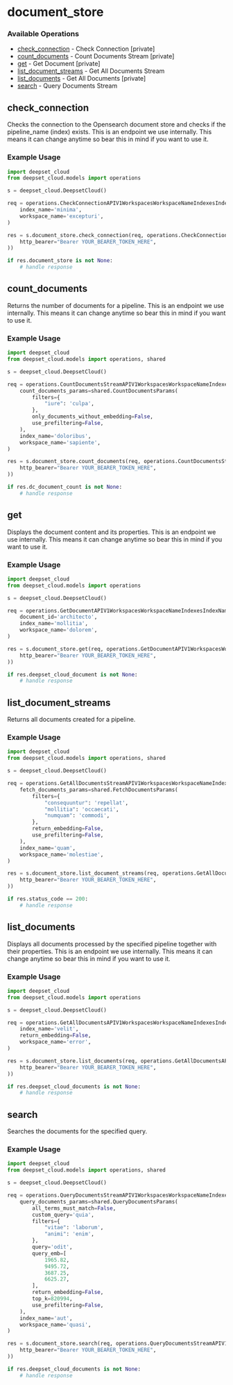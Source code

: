 # document_store

### Available Operations

* [check_connection](#check_connection) - Check Connection [private]
* [count_documents](#count_documents) - Count Documents Stream [private]
* [get](#get) - Get Document [private]
* [list_document_streams](#list_document_streams) - Get All Documents Stream
* [list_documents](#list_documents) - Get All Documents [private]
* [search](#search) - Query Documents Stream

## check_connection

Checks the connection to the Opensearch document store and checks if the pipeline_name (index) exists. This is an endpoint we use internally. This means it can change anytime so bear this in mind if you want to use it.

### Example Usage

```python
import deepset_cloud
from deepset_cloud.models import operations

s = deepset_cloud.DeepsetCloud()

req = operations.CheckConnectionAPIV1WorkspacesWorkspaceNameIndexesIndexNameGetRequest(
    index_name='minima',
    workspace_name='excepturi',
)

res = s.document_store.check_connection(req, operations.CheckConnectionAPIV1WorkspacesWorkspaceNameIndexesIndexNameGetSecurity(
    http_bearer="Bearer YOUR_BEARER_TOKEN_HERE",
))

if res.document_store is not None:
    # handle response
```

## count_documents

Returns the number of documents for a pipeline. This is an endpoint we use internally. This means it can change anytime so bear this in mind if you want to use it.

### Example Usage

```python
import deepset_cloud
from deepset_cloud.models import operations, shared

s = deepset_cloud.DeepsetCloud()

req = operations.CountDocumentsStreamAPIV1WorkspacesWorkspaceNameIndexesIndexNameDocumentsCountPostRequest(
    count_documents_params=shared.CountDocumentsParams(
        filters={
            "iure": 'culpa',
        },
        only_documents_without_embedding=False,
        use_prefiltering=False,
    ),
    index_name='doloribus',
    workspace_name='sapiente',
)

res = s.document_store.count_documents(req, operations.CountDocumentsStreamAPIV1WorkspacesWorkspaceNameIndexesIndexNameDocumentsCountPostSecurity(
    http_bearer="Bearer YOUR_BEARER_TOKEN_HERE",
))

if res.dc_document_count is not None:
    # handle response
```

## get

Displays the document content and its properties. This is an endpoint we use internally. This means it can change anytime so bear this in mind if you want to use it.

### Example Usage

```python
import deepset_cloud
from deepset_cloud.models import operations

s = deepset_cloud.DeepsetCloud()

req = operations.GetDocumentAPIV1WorkspacesWorkspaceNameIndexesIndexNameDocumentsDocumentIDGetRequest(
    document_id='architecto',
    index_name='mollitia',
    workspace_name='dolorem',
)

res = s.document_store.get(req, operations.GetDocumentAPIV1WorkspacesWorkspaceNameIndexesIndexNameDocumentsDocumentIDGetSecurity(
    http_bearer="Bearer YOUR_BEARER_TOKEN_HERE",
))

if res.deepset_cloud_document is not None:
    # handle response
```

## list_document_streams

Returns all documents created for a pipeline.

### Example Usage

```python
import deepset_cloud
from deepset_cloud.models import operations, shared

s = deepset_cloud.DeepsetCloud()

req = operations.GetAllDocumentsStreamAPIV1WorkspacesWorkspaceNameIndexesIndexNameDocumentsStreamPostRequest(
    fetch_documents_params=shared.FetchDocumentsParams(
        filters={
            "consequuntur": 'repellat',
            "mollitia": 'occaecati',
            "numquam": 'commodi',
        },
        return_embedding=False,
        use_prefiltering=False,
    ),
    index_name='quam',
    workspace_name='molestiae',
)

res = s.document_store.list_document_streams(req, operations.GetAllDocumentsStreamAPIV1WorkspacesWorkspaceNameIndexesIndexNameDocumentsStreamPostSecurity(
    http_bearer="Bearer YOUR_BEARER_TOKEN_HERE",
))

if res.status_code == 200:
    # handle response
```

## list_documents

Displays all documents processed by the specified pipeline together with their properties. This is an endpoint we use internally. This means it can change anytime so bear this in mind if you want to use it.

### Example Usage

```python
import deepset_cloud
from deepset_cloud.models import operations

s = deepset_cloud.DeepsetCloud()

req = operations.GetAllDocumentsAPIV1WorkspacesWorkspaceNameIndexesIndexNameDocumentsGetRequest(
    index_name='velit',
    return_embedding=False,
    workspace_name='error',
)

res = s.document_store.list_documents(req, operations.GetAllDocumentsAPIV1WorkspacesWorkspaceNameIndexesIndexNameDocumentsGetSecurity(
    http_bearer="Bearer YOUR_BEARER_TOKEN_HERE",
))

if res.deepset_cloud_documents is not None:
    # handle response
```

## search

Searches the documents for the specified query.

### Example Usage

```python
import deepset_cloud
from deepset_cloud.models import operations, shared

s = deepset_cloud.DeepsetCloud()

req = operations.QueryDocumentsStreamAPIV1WorkspacesWorkspaceNameIndexesIndexNameDocumentsQueryPostRequest(
    query_documents_params=shared.QueryDocumentsParams(
        all_terms_must_match=False,
        custom_query='quia',
        filters={
            "vitae": 'laborum',
            "animi": 'enim',
        },
        query='odit',
        query_emb=[
            1965.82,
            9495.72,
            3687.25,
            6625.27,
        ],
        return_embedding=False,
        top_k=820994,
        use_prefiltering=False,
    ),
    index_name='aut',
    workspace_name='quasi',
)

res = s.document_store.search(req, operations.QueryDocumentsStreamAPIV1WorkspacesWorkspaceNameIndexesIndexNameDocumentsQueryPostSecurity(
    http_bearer="Bearer YOUR_BEARER_TOKEN_HERE",
))

if res.deepset_cloud_documents is not None:
    # handle response
```
